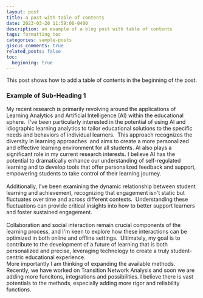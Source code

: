 ```yaml
---
layout: post
title: a post with table of contents
date: 2023-03-20 11:59:00-0400
description: an example of a blog post with table of contents
tags: formatting toc
categories: sample-posts
giscus_comments: true
related_posts: false
toc:
  beginning: true
---
```


This post shows how to add a table of contents in the beginning of the post.

### Example of Sub-Heading 1

My recent research is primarily revolving around the applications of Learning Analytics and Artificial Intelligence (AI) within the educational sphere.  I've been particularly interested in the potential of using AI and idiographic learning analytics to tailor educational solutions to the specific needs and behaviors of individual learners.  This approach recognizes the diversity in learning approaches  and aims to create a more personalized and effective learning environment for all students. AI also plays a significant role in my current research interests. I believe AI has the potential to dramatically enhance our understanding of self-regulated learning and to develop tools that offer personalized feedback and support, empowering students to take control of their learning journey.\
\
Additionally, I've been examining the dynamic relationship between student learning and achievement, recognizing that engagement isn't static but fluctuates over time and across different contexts.  Understanding these fluctuations can provide critical insights into how to better support learners and foster sustained engagement.\
\
Collaboration and social interaction remain crucial components of the learning process, and I'm keen to explore how these interactions can be optimized in both online and offline settings.  Ultimately, my goal is to contribute to the development of a future of learning that is both personalized and precise, leveraging technology to create a truly student-centric educational experience. 
\
More importantly I am thinking of expanding the available methods. Recently, we have worked on Transition Network Analysis and soon we are adding more funcitons, integrations and possibilities. I believe there is vast potentials to the methods, especially adding more rigor and reliability functions.



